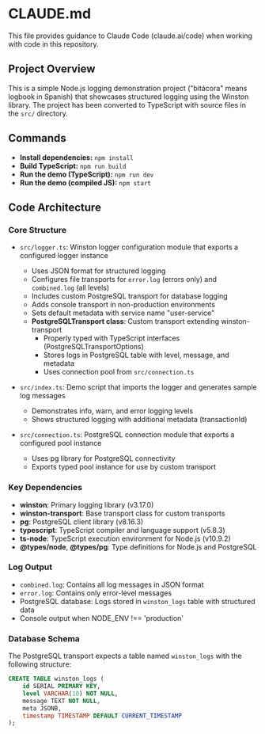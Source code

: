 # CLAUDE.md

This file provides guidance to Claude Code (claude.ai/code) when working with code in this repository.

## Project Overview

This is a simple Node.js logging demonstration project ("bitácora" means logbook in Spanish) that showcases structured logging using the Winston library. The project has been converted to TypeScript with source files in the `src/` directory.

## Commands

- **Install dependencies:** `npm install`
- **Build TypeScript:** `npm run build`
- **Run the demo (TypeScript):** `npm run dev`
- **Run the demo (compiled JS):** `npm start`

## Code Architecture

### Core Structure
- `src/logger.ts`: Winston logger configuration module that exports a configured logger instance
  - Uses JSON format for structured logging
  - Configures file transports for `error.log` (errors only) and `combined.log` (all levels)
  - Includes custom PostgreSQL transport for database logging
  - Adds console transport in non-production environments
  - Sets default metadata with service name "user-service"
  - **PostgreSQLTransport class**: Custom transport extending winston-transport
    - Properly typed with TypeScript interfaces (PostgreSQLTransportOptions)
    - Stores logs in PostgreSQL table with level, message, and metadata
    - Uses connection pool from `src/connection.ts`

- `src/index.ts`: Demo script that imports the logger and generates sample log messages
  - Demonstrates info, warn, and error logging levels
  - Shows structured logging with additional metadata (transactionId)

- `src/connection.ts`: PostgreSQL connection module that exports a configured pool instance
  - Uses pg library for PostgreSQL connectivity
  - Exports typed pool instance for use by custom transport

### Key Dependencies
- **winston**: Primary logging library (v3.17.0)
- **winston-transport**: Base transport class for custom transports
- **pg**: PostgreSQL client library (v8.16.3)
- **typescript**: TypeScript compiler and language support (v5.8.3)
- **ts-node**: TypeScript execution environment for Node.js (v10.9.2)
- **@types/node**, **@types/pg**: Type definitions for Node.js and PostgreSQL

### Log Output
- `combined.log`: Contains all log messages in JSON format
- `error.log`: Contains only error-level messages
- PostgreSQL database: Logs stored in `winston_logs` table with structured data
- Console output when NODE_ENV !== 'production'

### Database Schema
The PostgreSQL transport expects a table named `winston_logs` with the following structure:
```sql
CREATE TABLE winston_logs (
    id SERIAL PRIMARY KEY,
    level VARCHAR(10) NOT NULL,
    message TEXT NOT NULL,
    meta JSONB,
    timestamp TIMESTAMP DEFAULT CURRENT_TIMESTAMP
);
```